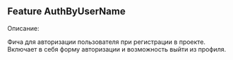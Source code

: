 ## Feature AuthByUserName 

Описание:

Фича для авторизации пользователя при регистрации в проекте. Включает в себя форму авторизации и возможность выйти из профиля.